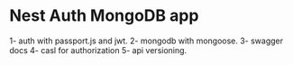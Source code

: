 Nest Auth MongoDB app
======================

1- auth with passport.js and jwt.
2- mongodb with mongoose.
3- swagger docs
4- casl for authorization
5- api versioning.
